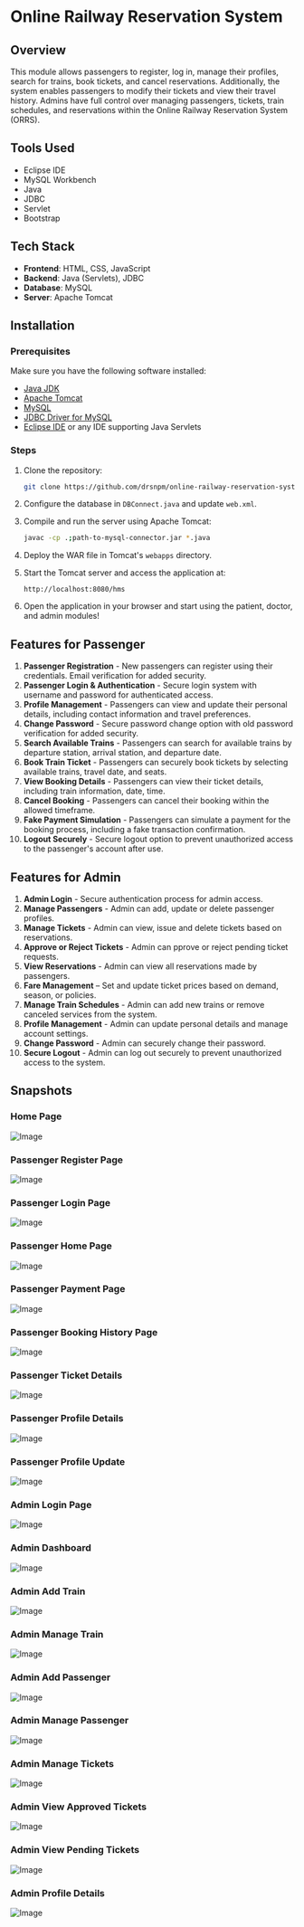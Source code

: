 # Online Railway Reservation System

## Overview
This module allows passengers to register, log in, manage their profiles, search for trains, book tickets, and cancel reservations. Additionally, the system enables passengers to modify their tickets and view their travel history. Admins have full control over managing passengers, tickets, train schedules, and reservations within the Online Railway Reservation System (ORRS).

## Tools Used
- Eclipse IDE
- MySQL Workbench
- Java
- JDBC
- Servlet
- Bootstrap

## Tech Stack
- **Frontend**: HTML, CSS, JavaScript
- **Backend**: Java (Servlets), JDBC
- **Database**: MySQL
- **Server**: Apache Tomcat

## Installation

### Prerequisites
Make sure you have the following software installed:
- [Java JDK](https://www.oracle.com/java/technologies/javase-jdk11-downloads.html)
- [Apache Tomcat](https://tomcat.apache.org/)
- [MySQL](https://www.mysql.com/)
- [JDBC Driver for MySQL](https://dev.mysql.com/downloads/connector/j/)
- [Eclipse IDE](https://www.eclipse.org/downloads/) or any IDE supporting Java Servlets

### Steps
1. Clone the repository:
   ```bash
   git clone https://github.com/drsnpm/online-railway-reservation-system.git

2. Configure the database in `DBConnect.java` and update `web.xml`.

3. Compile and run the server using Apache Tomcat:
   ```bash
   javac -cp .;path-to-mysql-connector.jar *.java
   ```

4. Deploy the WAR file in Tomcat's `webapps` directory.

5. Start the Tomcat server and access the application at:
   ```
   http://localhost:8080/hms
   ```

6. Open the application in your browser and start using the patient, doctor, and admin modules!

## Features for Passenger
1. **Passenger Registration** - New passengers can register using their credentials. Email verification for added security.
2. **Passenger Login & Authentication** - Secure login system with username and password for authenticated access.  
3. **Profile Management** - Passengers can view and update their personal details, including contact information and travel preferences.  
4. **Change Password** - Secure password change option with old password verification for added security.  
5. **Search Available Trains** - Passengers can search for available trains by departure station, arrival station, and departure date.
6. **Book Train Ticket** - Passengers can securely book tickets by selecting available trains, travel date, and seats.
7. **View Booking Details** - Passengers can view their ticket details, including train information, date, time.
8. **Cancel Booking** - Passengers can cancel their booking within the allowed timeframe.
9. **Fake Payment Simulation** - Passengers can simulate a payment for the booking process, including a fake transaction confirmation.
10. **Logout Securely** - Secure logout option to prevent unauthorized access to the passenger's account after use.

## Features for Admin
1. **Admin Login** - Secure authentication process for admin access.
2. **Manage Passengers** - Admin can add, update or delete passenger profiles.
3. **Manage Tickets** - Admin can view, issue and delete tickets based on reservations.
4. **Approve or Reject Tickets** - Admin can pprove or reject pending ticket requests.
5. **View Reservations** - Admin can view all reservations made by passengers.
6. **Fare Management** – Set and update ticket prices based on demand, season, or policies.
7. **Manage Train Schedules** - Admin can add new trains or remove canceled services from the system.
8. **Profile Management** - Admin can update personal details and manage account settings.
9. **Change Password** - Admin can securely change their password.
10. **Secure Logout** - Admin can log out securely to prevent unauthorized access to the system.


## Snapshots
### Home Page
![Image](https://github.com/user-attachments/assets/492b1d0e-1785-4501-8dfd-3dd0f5ac8651)
### Passenger Register Page
![Image](https://github.com/user-attachments/assets/66427515-08ba-4430-a386-3d5263d72a50)
### Passenger Login Page
![Image](https://github.com/user-attachments/assets/143aaec8-37f3-44b9-9e0e-59b0e9135fdb)
### Passenger Home Page
![Image](https://github.com/user-attachments/assets/3f633538-a5da-45b4-887f-8fb1316c3491)
### Passenger Payment Page
![Image](https://github.com/user-attachments/assets/b6c60f8d-29da-4ebe-95ef-a05e3a8dac73)
### Passenger Booking History Page
![Image](https://github.com/user-attachments/assets/4e77032d-44a1-4d8d-982f-9b66e1836142)
### Passenger Ticket Details
![Image](https://github.com/user-attachments/assets/75405f36-6ee0-417b-a26e-0addfd139307)
### Passenger Profile Details
![Image](https://github.com/user-attachments/assets/304b0549-a82a-4439-ae2f-9cfd643ecf1d)
### Passenger Profile Update
![Image](https://github.com/user-attachments/assets/97bee3ab-29ec-471d-a730-9490f00d94f3)

### Admin Login Page
![Image](https://github.com/user-attachments/assets/b41c9b85-31a6-4719-a973-65d358faafa8)
### Admin Dashboard
![Image](https://github.com/user-attachments/assets/3f76d2ba-1006-488d-9f1b-619d8125e63f)
### Admin Add Train
![Image](https://github.com/user-attachments/assets/787cbd10-d145-479b-9f77-28b9d276a0b1)
### Admin Manage Train
![Image](https://github.com/user-attachments/assets/fd6d94bb-9a16-4462-be50-e248bea30e22)
### Admin Add Passenger
![Image](https://github.com/user-attachments/assets/283936a1-6fa7-450c-b774-c7a536e5af65)
### Admin Manage Passenger
![Image](https://github.com/user-attachments/assets/d420a359-34a0-4204-9ac9-7b9ea8c59413)
### Admin Manage Tickets
![Image](https://github.com/user-attachments/assets/c77ee591-12ef-4ab9-a62b-4843f201cb75)
### Admin View Approved Tickets
![Image](https://github.com/user-attachments/assets/16d62e8c-2a03-4b1a-8001-e3366b8d33c3)
### Admin View Pending Tickets
![Image](https://github.com/user-attachments/assets/60757ac2-8dd7-446f-a9f8-4d3a972b8e3a)
### Admin Profile Details
![Image](https://github.com/user-attachments/assets/7e7d7fca-74e1-46a2-9993-f4555035e92d)
